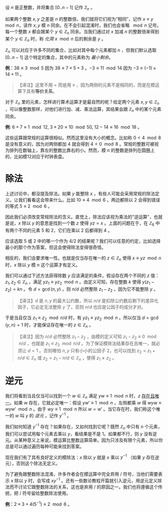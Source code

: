 
设 $n$ 是正整数，并将集合 $[0..n -1]$ 记作 $\mathbb{Z}_n$ 。

如果两个整数 $x,y$ 之差是 $n$ 的整数倍，我们就将它们视为“相同”，记作 $x \equiv y \mod n$，读作 $x,y$ 模 $n$ 同余。在不会引起混淆时，我们也会省略 $\mod n$ 记号。每一个整数 $x$ 都会跟某个 $y \in \mathbb{Z}_n$ 同余。当我们通过对 $x$ 加减 $n$ 的整数倍来得到某个 $y \in \mathbb{Z}_n$ 时，称 *化简* $x \mod n$ 后的剩余是 $y$ 。

 $\mathbb{Z}_n$ 可以对应于许多不同的集合，比如对其中每个元素都加 $n$ ，但我们默认选取 $[0..n-1]$ 这个特定的集合，其中的元素称为 *最小剩余*。

**例**：$38 \equiv 3 \mod 5$ 因为 $38 \equiv 7 \times 5 + 3$ 。$-3 \equiv 11 \mod 14$ 因为 $-3 \equiv (-1) \times 14 + 11$ 。

> 【译注】这里不用 $=$ 而是用 $\equiv$ ，因为两侧的元素不是相同的，而是在模运算下具有**等价关系**。

对于 $\mathbb{Z}_n$ 里的元素，怎样进行算术运算才是最自然的呢？给定两个元素 $x,y \in \mathbb{Z}_n$ ，可以像整数那样，对他们进行加、减、乘法运算，其结果会跟 $\mathbb{Z}_n$ 中的某个元素同余。

**例**: $6+7 \equiv 1 \mod 12,\;3 \times 20 \equiv 10 \mod 50,\; 12 - 14 \equiv 16 \mod 18$ 。

这些运算跟常规的运算很相似。然而这里没有大小的概念。比如称 $0 < 4 \mod 8$ 是没有意义的，因为对两侧都加 $4$ 就会得到 $4 < 0 \mod 8$ 。常规的整数可被视为排列在数轴上，靠左的整数比靠右的小。然而，模 $n$ 的整数是排列在圆圈上的，比如模12对应于时钟表盘。

# 除法

上述讨论中，都没提及除法。如果 $y$ 能整除 $x$ ，有些人可能会采用常规的除法定义。让我们看看这会带来什么。比如 $10 \equiv 4 \mod 6$ ，两边都除以 $2$ 会得到错误的等式 $5 \equiv 2 \mod 6$ 。

因此我们必须改变常规除法的含义。直觉上，除法应该视为乘法的"逆运算"，也就是说，$x$ 除以 $y$ 的意思是找到一个数 $z$ 使得 $yz = x$ 。上面的问题在于，在 $\mathbb{Z}_6$ 中有两个不同的元素 $5$ 和 $2$，它们在乘以 $2$ 后都得到 $4$ 。

应该选取 $5$ 或 $2$ 中的哪一个作为 $4 / 2$ 的结果呢？我们可以任意的约定，比如选择最小的那个作为答案，但这会使得除法变得很奇怪。

相反的，我们会要求唯一性。也就是仅当存在唯一的 $z \in \mathbb{Z}_n$ 使得 $x \equiv yz \mod n$ 时，$x$ 除以 $y$ 模 $n$ 这个运算才有定义。

我们可以通过下述方法获得除数 $y$ 应该满足的条件。假设存在两个不同的 $z$ 值：$z_1,z_2 \in \mathbb{Z}_n$ ，满足 $y z_1 \equiv y z_2 \mod n$ 。由定义可知，存在整数 $k$ 使得 $y(z_1 - z_2)=kn$ 。令 $d=\gcd(n,y)$ ，则 $n/d$ 必然整除 $z_1-z_2$ ，因为它不能整除 $y$ 。

> 【译注】$d$ 是 $n,y$ 的最大公约数，所以 $n/d$ 是扣除公约数后剩下的差异化因子，它必定无法整除 $y$ 了，否则 $n/d$ 也应是公因子的成分才对。

于是当且仅当 $z_1 \equiv z_2 \mod n/d$ 时，有 $y z_1 \equiv y z_2 \mod n$ 。所以仅当  $d=\gcd(y,n)=1$ 时，才能保证存在唯一的 $z \in \mathbb{Z}_n$ 。

> 【译注】因为 $n/d$ 必然整除 $z_1-z_2$ ，由模的定义可知 $z_1-z_2 \equiv 0 \mod n/d$ ，也就是 $z_1 \equiv z_2 \mod n/d$ 。为了保证模除法结果存在且唯一，就必须让 $d=1$ 。否则哪怕 $n,y$ 只有小小的公因子 $2$，也可以找到 $z_2=z_1+n/d \in \mathbb{Z}_n$ 或 $z_2=z_1-n/d \in \mathbb{Z}_n$ ，使得 $z_1 \ne z_2$ 。

# 逆元

我们将看到当且仅当可以找到一个 $w \in \mathbb{Z}_n$ 满足 $yw \equiv 1 \mod n$ 时，$z$ [存在且唯一](https://crypto.stanford.edu/pbc/notes/numbertheory/division.html)。如果 $w$ 存在，它就必定唯一：假设 $yw' \equiv 1 \mod n$ ，左侧都乘 $w$ 得 $wyw \equiv wyw' \mod n$ 。由于 $wy \equiv 1 \mod n$ 所以 $w=w'$ 。当它存在时，我们称这个唯一的 $w$ 叫 $y$ 的 *逆元* ，记作 $y^{-1}$ 。

我们如何知道 $y^{-1}$ 存在？如果存在，又如何找到它呢？既然 $\mathbb{Z}_n$ 中只有 $n$ 个元素，我们可以尝试用每个元素去乘以 $y$，看结果是不是 $1$。如果都不行，则 $y$ 没有逆元。从某种意义上来说，模运算比整数运算简单。因为只涉及有限个元素，所以你总是可以通过遍历每种可能来找到答案。

现在我们有了具有良好定义的模除法：$x$ 除以 $y$ 就是 $x$ 乘以 $y^{-1}$ （如果 $y$ 存在逆元），否则这个除法无定义。

为了避免跟整数除法混淆，许多作者会在模运算中完全弃用 $/$ 符号，当他们需要表示 $x$ 除以 $y$ 时，会写成 $xy^{-1}$ 。还有一些数论教程开篇就引入逆元，用逆元定义除法而不讨论它跟整数除法的关系，这也是弃用 $/$ 的原因之一。我们也将遵循这个传统，把 $/$ 符号留给整数除法使用。

**例**：$2 \times 3+4 (5^{-1}) \equiv 2 \mod 6$ 。





